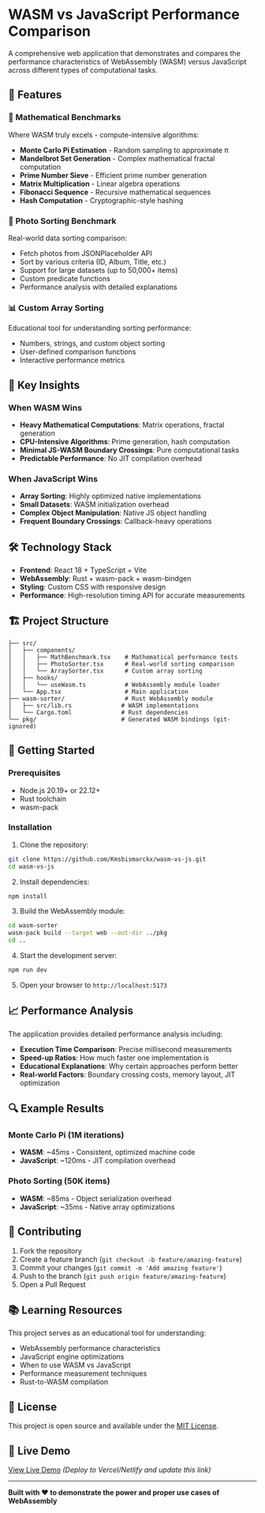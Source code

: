 # WASM vs JavaScript Performance Comparison

A comprehensive web application that demonstrates and compares the performance characteristics of WebAssembly (WASM) versus JavaScript across different types of computational tasks.

## 🚀 Features

### 🧮 Mathematical Benchmarks
Where WASM truly excels - compute-intensive algorithms:
- **Monte Carlo Pi Estimation** - Random sampling to approximate π
- **Mandelbrot Set Generation** - Complex mathematical fractal computation
- **Prime Number Sieve** - Efficient prime number generation
- **Matrix Multiplication** - Linear algebra operations
- **Fibonacci Sequence** - Recursive mathematical sequences
- **Hash Computation** - Cryptographic-style hashing

### 📸 Photo Sorting Benchmark
Real-world data sorting comparison:
- Fetch photos from JSONPlaceholder API
- Sort by various criteria (ID, Album, Title, etc.)
- Support for large datasets (up to 50,000+ items)
- Custom predicate functions
- Performance analysis with detailed explanations

### 📊 Custom Array Sorting
Educational tool for understanding sorting performance:
- Numbers, strings, and custom object sorting
- User-defined comparison functions
- Interactive performance metrics

## 🎯 Key Insights

### When WASM Wins
- **Heavy Mathematical Computations**: Matrix operations, fractal generation
- **CPU-Intensive Algorithms**: Prime generation, hash computation
- **Minimal JS-WASM Boundary Crossings**: Pure computational tasks
- **Predictable Performance**: No JIT compilation overhead

### When JavaScript Wins
- **Array Sorting**: Highly optimized native implementations
- **Small Datasets**: WASM initialization overhead
- **Complex Object Manipulation**: Native JS object handling
- **Frequent Boundary Crossings**: Callback-heavy operations

## 🛠️ Technology Stack

- **Frontend**: React 18 + TypeScript + Vite
- **WebAssembly**: Rust + wasm-pack + wasm-bindgen
- **Styling**: Custom CSS with responsive design
- **Performance**: High-resolution timing API for accurate measurements

## 🏗️ Project Structure

```
├── src/
│   ├── components/
│   │   ├── MathBenchmark.tsx    # Mathematical performance tests
│   │   ├── PhotoSorter.tsx      # Real-world sorting comparison
│   │   └── ArraySorter.tsx      # Custom array sorting
│   ├── hooks/
│   │   └── useWasm.ts           # WebAssembly module loader
│   └── App.tsx                  # Main application
├── wasm-sorter/                 # Rust WebAssembly module
│   ├── src/lib.rs              # WASM implementations
│   └── Cargo.toml              # Rust dependencies
└── pkg/                        # Generated WASM bindings (git-ignored)
```

## 🚀 Getting Started

### Prerequisites
- Node.js 20.19+ or 22.12+
- Rust toolchain
- wasm-pack

### Installation

1. Clone the repository:
```bash
git clone https://github.com/Kmsbismarckx/wasm-vs-js.git
cd wasm-vs-js
```

2. Install dependencies:
```bash
npm install
```

3. Build the WebAssembly module:
```bash
cd wasm-sorter
wasm-pack build --target web --out-dir ../pkg
cd ..
```

4. Start the development server:
```bash
npm run dev
```

5. Open your browser to `http://localhost:5173`

## 📈 Performance Analysis

The application provides detailed performance analysis including:

- **Execution Time Comparison**: Precise millisecond measurements
- **Speed-up Ratios**: How much faster one implementation is
- **Educational Explanations**: Why certain approaches perform better
- **Real-world Factors**: Boundary crossing costs, memory layout, JIT optimization

## 🔍 Example Results

### Monte Carlo Pi (1M iterations)
- **WASM**: ~45ms - Consistent, optimized machine code
- **JavaScript**: ~120ms - JIT compilation overhead

### Photo Sorting (50K items)
- **WASM**: ~85ms - Object serialization overhead
- **JavaScript**: ~35ms - Native array optimizations

## 🤝 Contributing

1. Fork the repository
2. Create a feature branch (`git checkout -b feature/amazing-feature`)
3. Commit your changes (`git commit -m 'Add amazing feature'`)
4. Push to the branch (`git push origin feature/amazing-feature`)
5. Open a Pull Request

## 📚 Learning Resources

This project serves as an educational tool for understanding:
- WebAssembly performance characteristics
- JavaScript engine optimizations
- When to use WASM vs JavaScript
- Performance measurement techniques
- Rust-to-WASM compilation

## 📄 License

This project is open source and available under the [MIT License](LICENSE).

## 🎯 Live Demo

[View Live Demo](https://your-deployment-url.com) *(Deploy to Vercel/Netlify and update this link)*

---

**Built with ❤️ to demonstrate the power and proper use cases of WebAssembly**